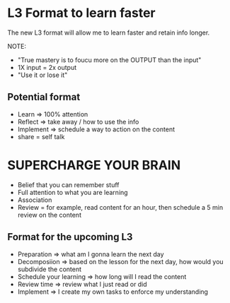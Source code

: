 # L3 Format to learn faster

The new L3 format will allow me to learn faster and retain info longer. 

NOTE:
- "True mastery is to foucu more on the OUTPUT than the input"
- 1X input = 2x output
- "Use it or lose it"

## Potential format 
- Learn => 100% attention
- Reflect => take away / how to use the info
- Implement => schedule a way to action on the content
- share = self talk

# SUPERCHARGE YOUR BRAIN
- Belief that you can remember stuff
- Full attention to what you are learning
- Association
- Review = for example, read content for an hour, then schedule a 5 min review on the content

## Format for the upcoming L3 
- Preparation => what am I gonna learn the next day 
- Decomposiion => based on the lesson for the next day, how would you subdivide the content
- Schedule your learning => how long will I read the content
- Review time => review what I just read or did
- Implement => I create my own tasks to enforce my understanding




